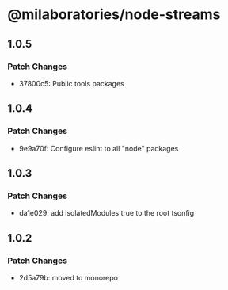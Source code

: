 # @milaboratories/node-streams

## 1.0.5

### Patch Changes

- 37800c5: Public tools packages

## 1.0.4

### Patch Changes

- 9e9a70f: Configure eslint to all "node" packages

## 1.0.3

### Patch Changes

- da1e029: add isolatedModules true to the root tsonfig

## 1.0.2

### Patch Changes

- 2d5a79b: moved to monorepo
